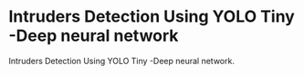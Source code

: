 # Intruders Detection Using YOLO Tiny -Deep neural network
Intruders Detection Using YOLO Tiny -Deep neural network.   
